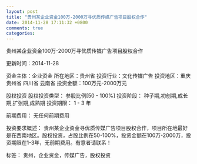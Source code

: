 ```yaml
---
layout: post
title: "贵州某企业资金100万-2000万寻优质传媒广告项目股权合作"
date: 2014-11-28 17:11:32 +0800
comments: true
categories: 
---
```

贵州某企业资金100万-2000万寻优质传媒广告项目股权合作



更新时间：2014-11-28

资金主体：企业资金
所在地区：贵州省
投资行业：文化传媒广告
投资地区：重庆 贵州省 四川省 云南省
投资金额：100万元-2000万元

股权投资
股权投资类型：
                            参股比例[50 - 100%] 
                                                                                投资阶段：
                            种子期,初创期,成长期,扩张期,成熟期 
                                                                                                                                        投资期限：
                            1 - 3 年

前期费用：
无任何前期费用

投资要求概述：
贵州某企业资金寻优质传媒广告项目股权合作，项目所在地最好是在西南地区。股权投资，占股比例在50-100%，投资金额在100万-2000万，投资期限在1-3年，无前期费用。有意者请联系！

标签：
贵州，企业资金，传媒广告，股权投资

